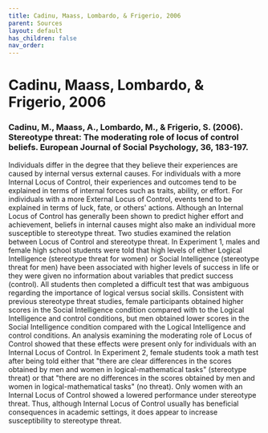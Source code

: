 ```yaml
---
title: Cadinu, Maass, Lombardo, & Frigerio, 2006
parent: Sources
layout: default
has_children: false
nav_order: 
---
```


# Cadinu, Maass, Lombardo, & Frigerio, 2006

### Cadinu, M., Maass, A., Lombardo, M., & Frigerio, S. (2006). Stereotype threat: The moderating role of locus of control beliefs. European Journal of Social Psychology, 36, 183-197.

Individuals differ in the degree that they believe their experiences are caused by internal versus external causes. For individuals with a more Internal Locus of Control, their experiences and outcomes tend to be explained in terms of internal forces such as traits, ability, or effort. For individuals with a more External Locus of Control, events tend to be explained in terms of luck, fate, or others' actions. Although an Internal Locus of Control has generally been shown to predict higher effort and achievement, beliefs in internal causes might also make an individual more susceptible to stereotype threat. Two studies examined the relation between Locus of Control and stereotype threat. In Experiment 1, males and female high school students were told that high levels of either Logical Intelligence (stereotype threat for women) or Social Intelligence (stereotype threat for men) have been associated with higher levels of success in life or they were given no information about variables that predict success (control). All students then completed a difficult test that was ambiguous regarding the importance of logical versus social skills. Consistent with previous stereotype threat studies, female participants obtained higher scores in the Social Intelligence condition compared with to the Logical Intelligence and control conditions, but men obtained lower scores in the Social Intelligence condition compared with the Logical Intelligence and control conditions. An analysis examining the moderating role of Locus of Control showed that these effects were present only for individuals with an Internal Locus of Control. In Experiment 2, female students took a math test after being told either that "there are clear differences in the scores obtained by men and women in logical-mathematical tasks" (stereotype threat) or that "there are no differences in the scores obtained by men and women in logical-mathematical tasks" (no threat). Only women with an Internal Locus of Control showed a lowered performance under stereotype threat. Thus, although Internal Locus of Control usually has beneficial consequences in academic settings, it does appear to increase susceptibility to stereotype threat.
